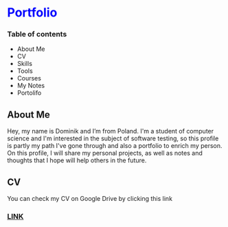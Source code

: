 <h1 style="color: blue;">Portfolio</h1>

<h3>Table of contents</h2>
<ul>
  <Li>About Me</Li>
  <li>CV</li>
  <li>Skills</li>
  <li>Tools</li>
  <li>Courses</li>
  <li>My Notes</li>
  <li>Portolifo</li>
</ul>

<h2>About Me</h3>
<p>Hey, my name is Dominik and I’m from Poland. I'm a student of computer science and I'm interested in the subject of software testing, so this profile is partly my path I've gone through and also a portfolio to enrich my person. On this profile, I will share my personal projects, as well as notes and thoughts that I hope will help others in the future.
</p>

<h2>CV</h2>
<p>You can check my CV on Google Drive by clicking this link</p> 
<u><h3 style="color: red;"><a href="https://www.przykład.com">LINK</a></h3></u>
